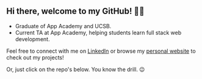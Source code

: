 <!--
**d-tamang/d-tamang** is a ✨ _special_ ✨ repository because its `README.md` (this file) appears on your GitHub profile.

Here are some ideas to get you started:

- 🔭 I’m currently working on ...
- 🌱 I’m currently learning ...
- 👯 I’m looking to collaborate on ...
- 🤔 I’m looking for help with ...
- 💬 Ask me about ...
- 📫 How to reach me: ...
- 😄 Pronouns: ...
- ⚡ Fun fact: ...
-->

## Hi there, welcome to my GitHub! 👩‍💻

- Graduate of App Academy and UCSB.
- Current TA at App Academy, helping students learn full stack web development.

Feel free to connect with me on [LinkedIn](https://www.linkedin.com/in/disneetamang/) or browse my [personal website](https://d-tamang.github.io/disnee-tamang/) to check out my projects!

Or, just click on the repo's below. You know the drill. 😉
